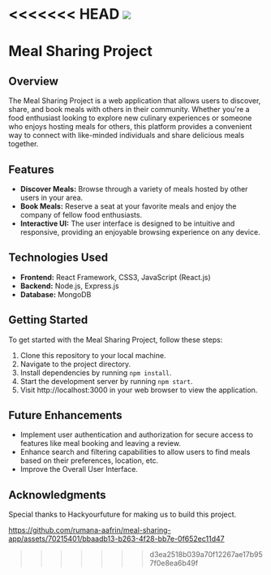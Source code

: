 <<<<<<< HEAD
<img src="./public/MealSharingPresentation.mp4">
=======
# Meal Sharing Project

## Overview

The Meal Sharing Project is a web application that allows users to discover, share, and book meals with others in their community. Whether you're a food enthusiast looking to explore new culinary experiences or someone who enjoys hosting meals for others, this platform provides a convenient way to connect with like-minded individuals and share delicious meals together.

## Features

- **Discover Meals:** Browse through a variety of meals hosted by other users in your area.
- **Book Meals:** Reserve a seat at your favorite meals and enjoy the company of fellow food enthusiasts.
- **Interactive UI:** The user interface is designed to be intuitive and responsive, providing an enjoyable browsing experience on any device.

## Technologies Used

- **Frontend:** React Framework, CSS3, JavaScript (React.js)
- **Backend:** Node.js, Express.js
- **Database:** MongoDB

## Getting Started

To get started with the Meal Sharing Project, follow these steps:

1. Clone this repository to your local machine.
2. Navigate to the project directory.
3. Install dependencies by running `npm install`.
4. Start the development server by running `npm start`.
5. Visit http://localhost:3000 in your web browser to view the application.

## Future Enhancements

- Implement user authentication and authorization for secure access to features like meal booking and leaving a review.
- Enhance search and filtering capabilities to allow users to find meals based on their preferences, location, etc.
- Improve the Overall User Interface.

## Acknowledgments

Special thanks to Hackyourfuture for making us to build this project.


https://github.com/rumana-aafrin/meal-sharing-app/assets/70215401/bbaadb13-b263-4f28-bb7e-0f652ec11d47

>>>>>>> d3ea2518b039a70f12267ae17b957f0e8ea6b49f
